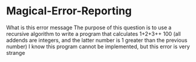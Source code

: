# Magical-Error-Reporting
What is this error message
The purpose of this question is to use a recursive algorithm to write a program that calculates 1+2+3++ 100 (all addends are integers, and the latter number is 1 greater than the previous number)
I know this program cannot be implemented, but this error is very strange

